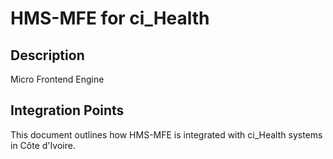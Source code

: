 # HMS-MFE for ci_Health

## Description

Micro Frontend Engine

## Integration Points

This document outlines how HMS-MFE is integrated with ci_Health systems in Côte d'Ivoire.
